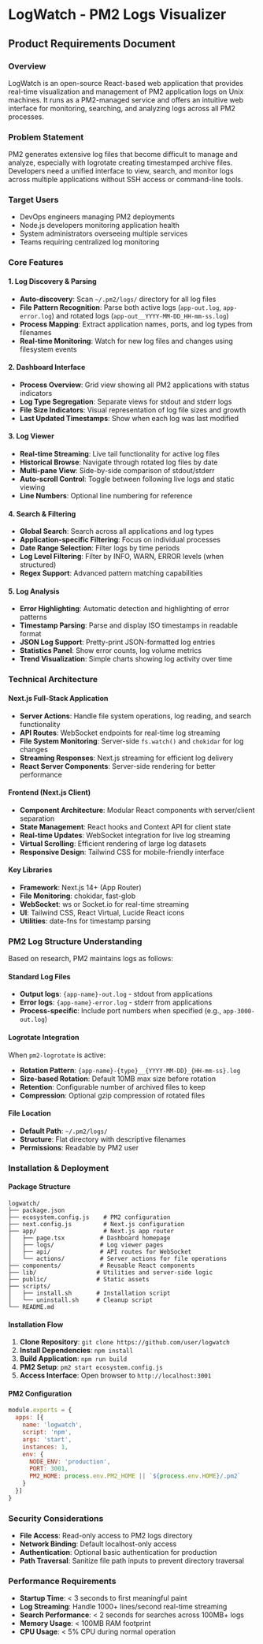 # LogWatch - PM2 Logs Visualizer
## Product Requirements Document

### Overview
LogWatch is an open-source React-based web application that provides real-time visualization and management of PM2 application logs on Unix machines. It runs as a PM2-managed service and offers an intuitive web interface for monitoring, searching, and analyzing logs across all PM2 processes.

### Problem Statement
PM2 generates extensive log files that become difficult to manage and analyze, especially with logrotate creating timestamped archive files. Developers need a unified interface to view, search, and monitor logs across multiple applications without SSH access or command-line tools.

### Target Users
- DevOps engineers managing PM2 deployments
- Node.js developers monitoring application health
- System administrators overseeing multiple services
- Teams requiring centralized log monitoring

### Core Features

#### 1. Log Discovery & Parsing
- **Auto-discovery**: Scan `~/.pm2/logs/` directory for all log files
- **File Pattern Recognition**: Parse both active logs (`app-out.log`, `app-error.log`) and rotated logs (`app-out__YYYY-MM-DD_HH-mm-ss.log`)
- **Process Mapping**: Extract application names, ports, and log types from filenames
- **Real-time Monitoring**: Watch for new log files and changes using filesystem events

#### 2. Dashboard Interface
- **Process Overview**: Grid view showing all PM2 applications with status indicators
- **Log Type Segregation**: Separate views for stdout and stderr logs
- **File Size Indicators**: Visual representation of log file sizes and growth
- **Last Updated Timestamps**: Show when each log was last modified

#### 3. Log Viewer
- **Real-time Streaming**: Live tail functionality for active log files
- **Historical Browse**: Navigate through rotated log files by date
- **Multi-pane View**: Side-by-side comparison of stdout/stderr
- **Auto-scroll Control**: Toggle between following live logs and static viewing
- **Line Numbers**: Optional line numbering for reference

#### 4. Search & Filtering
- **Global Search**: Search across all applications and log types
- **Application-specific Filtering**: Focus on individual processes
- **Date Range Selection**: Filter logs by time periods
- **Log Level Filtering**: Filter by INFO, WARN, ERROR levels (when structured)
- **Regex Support**: Advanced pattern matching capabilities

#### 5. Log Analysis
- **Error Highlighting**: Automatic detection and highlighting of error patterns
- **Timestamp Parsing**: Parse and display ISO timestamps in readable format
- **JSON Log Support**: Pretty-print JSON-formatted log entries
- **Statistics Panel**: Show error counts, log volume metrics
- **Trend Visualization**: Simple charts showing log activity over time

### Technical Architecture

#### Next.js Full-Stack Application
- **Server Actions**: Handle file system operations, log reading, and search functionality
- **API Routes**: WebSocket endpoints for real-time log streaming
- **File System Monitoring**: Server-side `fs.watch()` and `chokidar` for log changes
- **Streaming Responses**: Next.js streaming for efficient log delivery
- **React Server Components**: Server-side rendering for better performance

#### Frontend (Next.js Client)
- **Component Architecture**: Modular React components with server/client separation
- **State Management**: React hooks and Context API for client state
- **Real-time Updates**: WebSocket integration for live log streaming
- **Virtual Scrolling**: Efficient rendering of large log datasets
- **Responsive Design**: Tailwind CSS for mobile-friendly interface

#### Key Libraries
- **Framework**: Next.js 14+ (App Router)
- **File Monitoring**: chokidar, fast-glob
- **WebSocket**: ws or Socket.io for real-time streaming
- **UI**: Tailwind CSS, React Virtual, Lucide React icons
- **Utilities**: date-fns for timestamp parsing

### PM2 Log Structure Understanding

Based on research, PM2 maintains logs as follows:

#### Standard Log Files
- **Output logs**: `{app-name}-out.log` - stdout from applications
- **Error logs**: `{app-name}-error.log` - stderr from applications  
- **Process-specific**: Include port numbers when specified (e.g., `app-3000-out.log`)

#### Logrotate Integration
When `pm2-logrotate` is active:
- **Rotation Pattern**: `{app-name}-{type}__{YYYY-MM-DD}_{HH-mm-ss}.log`
- **Size-based Rotation**: Default 10MB max size before rotation
- **Retention**: Configurable number of archived files to keep
- **Compression**: Optional gzip compression of rotated files

#### File Location
- **Default Path**: `~/.pm2/logs/`
- **Structure**: Flat directory with descriptive filenames
- **Permissions**: Readable by PM2 user

### Installation & Deployment

#### Package Structure
```
logwatch/
├── package.json
├── ecosystem.config.js    # PM2 configuration
├── next.config.js         # Next.js configuration
├── app/                   # Next.js app router
│   ├── page.tsx          # Dashboard homepage
│   ├── logs/             # Log viewer pages
│   ├── api/              # API routes for WebSocket
│   └── actions/          # Server actions for file operations
├── components/           # Reusable React components
├── lib/                 # Utilities and server-side logic
├── public/              # Static assets
├── scripts/
│   ├── install.sh       # Installation script
│   └── uninstall.sh     # Cleanup script
└── README.md
```

#### Installation Flow
1. **Clone Repository**: `git clone https://github.com/user/logwatch`
2. **Install Dependencies**: `npm install`
3. **Build Application**: `npm run build`
4. **PM2 Setup**: `pm2 start ecosystem.config.js`
5. **Access Interface**: Open browser to `http://localhost:3001`

#### PM2 Configuration
```javascript
module.exports = {
  apps: [{
    name: 'logwatch',
    script: 'npm',
    args: 'start',
    instances: 1,
    env: {
      NODE_ENV: 'production',
      PORT: 3001,
      PM2_HOME: process.env.PM2_HOME || `${process.env.HOME}/.pm2`
    }
  }]
}
```

### Security Considerations
- **File Access**: Read-only access to PM2 logs directory
- **Network Binding**: Default localhost-only access
- **Authentication**: Optional basic authentication for production
- **Path Traversal**: Sanitize file path inputs to prevent directory traversal

### Performance Requirements
- **Startup Time**: < 3 seconds to first meaningful paint
- **Log Streaming**: Handle 1000+ lines/second real-time streaming
- **Search Performance**: < 2 seconds for searches across 100MB+ logs
- **Memory Usage**: < 100MB RAM footprint
- **CPU Usage**: < 5% CPU during normal operation

